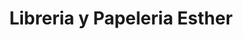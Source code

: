 ---
title: "Libreria y Papeleria Esther"
url: /quetzaltenango/libreria-y-papeleria-esther/
shop: material de oficina
---